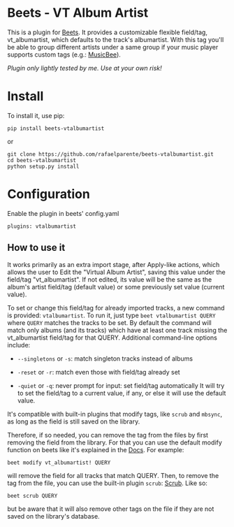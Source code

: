 **Beets - VT Album Artist**
=========================

This is a plugin for [Beets](https://github.com/beetbox/beets).
It provides a customizable flexible field/tag, vt_albumartist,
which defaults to the track's albumartist. With this tag you'll
be able to group different artists under a same group if your
music player supports custom tags
(e.g.: [MusicBee](https://musicbee.fandom.com/wiki/Custom_Tags)). 

*Plugin only lightly tested by me. Use at your own risk!*


**Install**
===========

To install it, use pip:

    pip install beets-vtalbumartist

or

    git clone https://github.com/rafaelparente/beets-vtalbumartist.git
    cd beets-vtalbumartist
    python setup.py install


**Configuration**
=================

Enable the plugin in beets' config.yaml

    plugins: vtalbumartist

How to use it
-------------

It works primarily as an extra import stage, after Apply-like actions,
which allows the user to Edit the "Virtual Album Artist", saving
this value under the field/tag "vt_albumartist". If not edited,
its value will be the same as the album's artist field/tag (default value)
or some previously set value (current value).

To set or change this field/tag for already imported tracks,
a new command is provided: ``vtalbumartist``. To run it, just type
``beet vtalbumartist QUERY`` where ``QUERY`` matches the tracks to be set.
By default the command will match only albums (and its tracks) which have
at least one track missing the vt_albumartist field/tag for that QUERY.
Additional command-line options include:

* ``--singletons`` or ``-s``: match singleton tracks instead of albums

* ``-reset`` or ``-r``: match even those with field/tag already set

* ``-quiet`` or ``-q``: never prompt for input: set field/tag automatically
  It will try to set the field/tag to a current value, if any,
  or else it will use the default value.

It's compatible with built-in plugins that modify tags, like ``scrub``
and ``mbsync``, as long as the field is still saved on the library.

Therefore, if so needed, you can remove the tag from the files by first
removing the field from the library. For that you can use the default
modify function on beets like it's explained in the
[Docs](https://beets.readthedocs.io/en/stable/reference/cli.html#modify).
For example:

    beet modify vt_albumartist! QUERY

will remove the field for all tracks that match QUERY. Then, to remove
the tag from the file, you can use the built-in plugin ``scrub``:
[Scrub](https://beets.readthedocs.io/en/stable/plugins/scrub.html#manual-scrubbing).
Like so:

    beet scrub QUERY
    
but be aware that it will also remove other tags on the file if
they are not saved on the library's database.